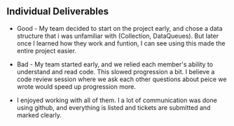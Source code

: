 ## Individual Deliverables ##

* Good - My team decided to start on the project early, and chose a data structure that i was unfamiliar with (Collection, DataQueues). But later once I learned how they work and funtion, I can see using this made the entire project easier.

* Bad - My team started early, and we relied each member's ability to understand and read code. This slowed progression a bit. I believe a code review session where we ask each other questions about peice we wrote would speed up progression more.

* I enjoyed working with all of them. I a lot of communication was done using github, and everything is listed and tickets are submitted and marked clearly.